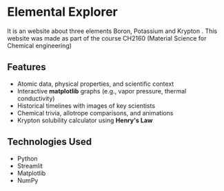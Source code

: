# Elemental Explorer
It is an website about three elements Boron, Potassium and Krypton .
This website was made as part of the course CH2160 (Material Science for Chemical engineering)


## Features

- Atomic data, physical properties, and scientific context
- Interactive **matplotlib** graphs (e.g., vapor pressure, thermal conductivity)
- Historical timelines with images of key scientists
- Chemical trivia, allotrope comparisons, and animations
- Krypton solubility calculator using **Henry's Law**


## Technologies Used

- Python
- Streamlit
- Matplotlib
- NumPy

